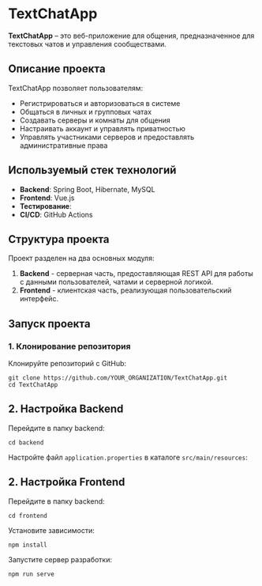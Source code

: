 # TextChatApp

**TextChatApp** – это веб-приложение для общения, предназначенное для текстовых чатов и управления сообществами.

## Описание проекта

TextChatApp позволяет пользователям:
- Регистрироваться и авторизоваться в системе
- Общаться в личных и групповых чатах
- Создавать серверы и комнаты для общения
- Настраивать аккаунт и управлять приватностью
- Управлять участниками серверов и предоставлять административные права

## Используемый стек технологий

- **Backend**: Spring Boot, Hibernate, MySQL
- **Frontend**: Vue.js
- **Тестирование**: 
- **CI/CD**: GitHub Actions

## Структура проекта

Проект разделен на два основных модуля:
1. **Backend** - серверная часть, предоставляющая REST API для работы с данными пользователей, чатами и серверной логикой.
2. **Frontend** - клиентская часть, реализующая пользовательский интерфейс.

## Запуск проекта

### 1. Клонирование репозитория

Клонируйте репозиторий с GitHub:

```
git clone https://github.com/YOUR_ORGANIZATION/TextChatApp.git
cd TextChatApp
```

## 2. Настройка Backend

Перейдите в папку backend:

```
cd backend
```

Настройте файл `application.properties` в каталоге `src/main/resources`:

## 2. Настройка Frontend

Перейдите в папку backend:

```
cd frontend
```

Установите зависимости:
```
npm install
```

Запустите сервер разработки:
```
npm run serve
```
